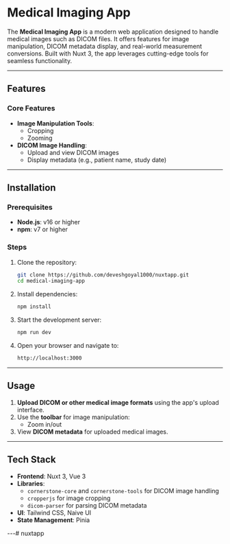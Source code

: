 # Medical Imaging App

The **Medical Imaging App** is a modern web application designed to handle medical images such as DICOM files. It offers features for image manipulation, DICOM metadata display, and real-world measurement conversions. Built with Nuxt 3, the app leverages cutting-edge tools for seamless functionality.

---

## Features

### Core Features
- **Image Manipulation Tools**:
  - Cropping
  - Zooming
- **DICOM Image Handling**:
  - Upload and view DICOM images
  - Display metadata (e.g., patient name, study date)


---

## Installation

### Prerequisites
- **Node.js**: v16 or higher
- **npm**: v7 or higher

### Steps

1. Clone the repository:
    ```bash
    git clone https://github.com/deveshgoyal1000/nuxtapp.git
    cd medical-imaging-app
    ```

2. Install dependencies:
    ```bash
    npm install
    ```

3. Start the development server:
    ```bash
    npm run dev
    ```

4. Open your browser and navigate to:
    ```bash
    http://localhost:3000
    ```

---

## Usage

1. **Upload DICOM or other medical image formats** using the app's upload interface.
2. Use the **toolbar** for image manipulation:
   - Zoom in/out
3. View **DICOM metadata** for uploaded medical images.

---

## Tech Stack

- **Frontend**: Nuxt 3, Vue 3
- **Libraries**:
  - `cornerstone-core` and `cornerstone-tools` for DICOM image handling
  - `cropperjs` for image cropping
  - `dicom-parser` for parsing DICOM metadata
- **UI**: Tailwind CSS, Naive UI
- **State Management**: Pinia

---#   n u x t a p p  
 